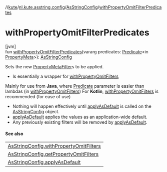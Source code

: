 //[kute](../../../index.md)/[nl.kute.asstring.config](../index.md)/[AsStringConfig](index.md)/[withPropertyOmitFilterPredicates](with-property-omit-filter-predicates.md)

# withPropertyOmitFilterPredicates

[jvm]\
fun [withPropertyOmitFilterPredicates](with-property-omit-filter-predicates.md)(vararg predicates: [Predicate](https://docs.oracle.com/javase/8/docs/api/java/util/function/Predicate.html)&lt;in [PropertyMeta](../../nl.kute.asstring.property.meta/-property-meta/index.md)&gt;): [AsStringConfig](index.md)

Sets the new [PropertyMetaFilter](../../nl.kute.asstring.core/-property-meta-filter/index.md)s to be applied.

- 
   Is essentially a wrapper for [withPropertyOmitFilters](with-property-omit-filters.md)

Mainly for use from **Java**, where [Predicate](https://docs.oracle.com/javase/8/docs/api/java/util/function/Predicate.html) parameter is easier than lambdas (in [withPropertyOmitFilters](with-property-omit-filters.md)) For **Kotlin**, [withPropertyOmitFilters](with-property-omit-filters.md) is recommended (for ease of use)

- 
   Nothing will happen effectively until [applyAsDefault](apply-as-default.md) is called on the [AsStringConfig](index.md) object.
- 
   [applyAsDefault](apply-as-default.md) applies the values as an application-wide default.
- 
   Any previously existing filters will be removed by [applyAsDefault](apply-as-default.md).

#### See also

| |
|---|
| [AsStringConfig.withPropertyOmitFilters](with-property-omit-filters.md) |
| [AsStringConfig.getPropertyOmitFilters](get-property-omit-filters.md) |
| [AsStringConfig.applyAsDefault](apply-as-default.md) |
